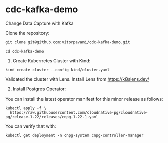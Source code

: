 # cdc-kafka-demo

Change Data Capture with Kafka

Clone the repository:

```
git clone git@github.com:vitorpavani/cdc-kafka-demo.git

cd cdc-kafka-demo
```

1. Create Kubernetes Cluster with Kind:

```
kind create cluster --config kind/cluster.yaml
```

Validated the cluster with Lens. Install Lens from https://k8slens.dev/

2. Install Postgres Operator:

You can install the latest operator manifest for this minor release as follows:

```
kubectl apply -f \
  https://raw.githubusercontent.com/cloudnative-pg/cloudnative-pg/release-1.22/releases/cnpg-1.22.1.yaml
```

You can verify that with:

```
kubectl get deployment -n cnpg-system cnpg-controller-manager
```
